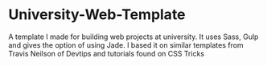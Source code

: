 # University-Web-Template
A template I made for building web projects at university. It uses Sass, Gulp and gives the option of using Jade. I based it on similar templates from Travis Neilson of Devtips and tutorials found on CSS Tricks
